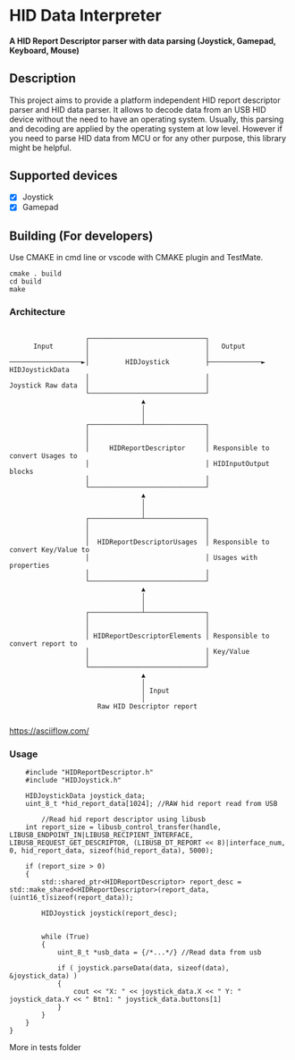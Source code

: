 # HID Data Interpreter 

#### A HID Report Descriptor parser with data parsing (Joystick, Gamepad, Keyboard, Mouse)

## Description
  This project aims to provide a platform independent HID report descriptor parser and HID data parser.
  It allows to decode data from an USB HID device without the need to have an operating system.
  Usually, this parsing and decoding are applied by the operating system at low level.
  However if you need to parse HID data from MCU or for any other purpose, this library might be helpful.


## Supported devices

- [X] Joystick
- [X] Gamepad

## Building (For developers)

Use CMAKE in cmd line or vscode with CMAKE plugin and TestMate.

```
cmake . build
cd build
make
```

### Architecture
```
                                                    
                   ┌─────────────────────────────┐
      Input        │                             │   Output
                   │                             │
──────────────────►│         HIDJoystick         ├─────────────►   HIDJoystickData
                   │                             │
Joystick Raw data  │                             │
                   └─────────────────────────────┘
                                 ▲                
                                 │                
                                 │                
                   ┌─────────────┴───────────────┐
                   │                             │
                   │                             │
                   │     HIDReportDescriptor     │ Responsible to convert Usages to
                   │                             │ HIDInputOutput blocks
                   │                             │
                   └─────────────────────────────┘
                                 ▲                
                                 │                
                                 │                
                   ┌─────────────┴───────────────┐
                   │                             │
                   │                             │
                   │  HIDReportDescriptorUsages  │ Responsible to convert Key/Value to
                   │                             │ Usages with properties
                   │                             │
                   └─────────────────────────────┘
                                 ▲                
                                 │                
                                 │                
                   ┌─────────────┴───────────────┐
                   │                             │
                   │                             │
                   │ HIDReportDescriptorElements │ Responsible to convert report to
                   │                             │ Key/Value
                   │                             │
                   └─────────────────────────────┘
                                 ▲                
                                 │                
                                 │ Input          
                                 │                
                      Raw HID Descriptor report 
				 
```
https://asciiflow.com/

### Usage

```
    #include "HIDReportDescriptor.h"
    #include "HIDJoystick.h"

    HIDJoystickData joystick_data;
    uint_8_t *hid_report_data[1024]; //RAW hid report read from USB

        //Read hid report descriptor using libusb
    int report_size = libusb_control_transfer(handle, LIBUSB_ENDPOINT_IN|LIBUSB_RECIPIENT_INTERFACE, LIBUSB_REQUEST_GET_DESCRIPTOR, (LIBUSB_DT_REPORT << 8)|interface_num, 0, hid_report_data, sizeof(hid_report_data), 5000);

    if (report_size > 0)
    {
        std::shared_ptr<HIDReportDescriptor> report_desc = std::make_shared<HIDReportDescriptor>(report_data, (uint16_t)sizeof(report_data));

        HIDJoystick joystick(report_desc);

	    
        while (True)
        {
            uint_8_t *usb_data = {/*...*/} //Read data from usb

            if ( joystick.parseData(data, sizeof(data), &joystick_data) )
            {
                cout << "X: " << joystick_data.X << " Y: " joystick_data.Y << " Btn1: " joystick_data.buttons[1]
            }
        }
    }
}
```
More in tests folder

